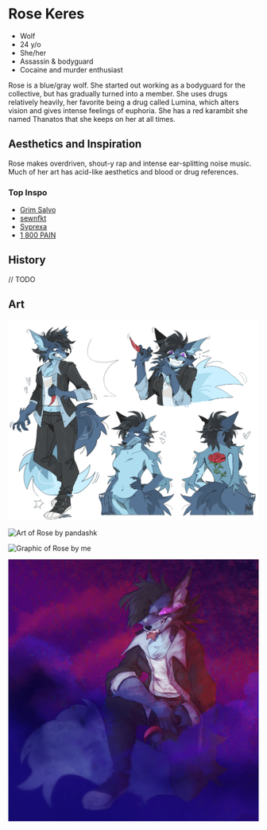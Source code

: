 # Rose Keres

- Wolf
- 24 y/o
- She/her
- Assassin & bodyguard
- Cocaine and murder enthusiast

Rose is a blue/gray wolf. She started out working as a bodyguard for the collective, but has gradually turned into a member. She uses drugs relatively heavily, her favorite being a drug called Lumina, which alters vision and gives intense feelings of euphoria. She has a red karambit she named Thanatos that she keeps on her at all times.

## Aesthetics and Inspiration

Rose makes overdriven, shout-y rap and intense ear-splitting noise music. Much of her art has acid-like aesthetics and blood or drug references.

### Top Inspo

- [Grim Salvo](https://open.spotify.com/artist/5UogEGDRYo5Q9bRIMRjuEC)
- [sewnfkt](https://soundcloud.com/sewnfkt)
- [Syprexa](https://open.spotify.com/artist/04NjoLMWKNWGJPbn7g5jG0)
- [1 800 PAIN](https://open.spotify.com/artist/7BT9qietxZuylsjyWGYBUR)

## History

// TODO

## Art

![Rose's ref sheet by cartvage](../imgs/rose/cartvage.png)

![Art of Rose by pandashk](../imgs/rose/pandashk.png)

![Graphic of Rose by me](../imgs/rose/graphic1.png)

![Art of Rose by zevilles](../imgs/rose/zevielles.png)
